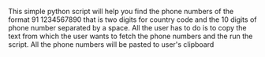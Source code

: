 This simple python script will help you find the 
phone numbers of the format 
91 1234567890 that is two digits for country code 
and the 10 digits of phone number separated by a space.
All the user has to do is to copy the text from which the user wants to fetch the phone numbers and the run the script. All the phone numbers will be pasted to user's clipboard
